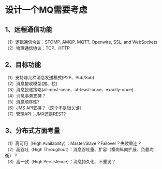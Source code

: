 # 设计一个MQ需要考虑
## 1、远程通信功能
（1）逻辑通信协议：STOMP, AMQP, MQTT, Openwire, SSL, and WebSockets <br>
（2）物理通信协议：TCP、HTTP

## 2、目标功能
（1）支持哪几种消息发送模式(P2P、Pub/Sub) <br>
（2）消息接收模型(推、拉) <br>
（3）消息投递策略(at-most-once、at-least-once、exactly-once) <br>
（4）消息事务支持？ <br>
（5）消息顺序性? <br>
（6）JMS API支持？（这个不是很关键） <br>
（7）管理API：JMX还是REST? <br>

## 3、分布式方面考量
（1）高可用（High Availability）：Master/Slave？Failover？失败重连？ <br>
（2）高吞吐（High Throughout）：消息吞吐量、扩容（横向纵向扩展、负载均衡）？ <br>
（3）高一致（High Persistence）：消息持久化、不重发？ <br>
